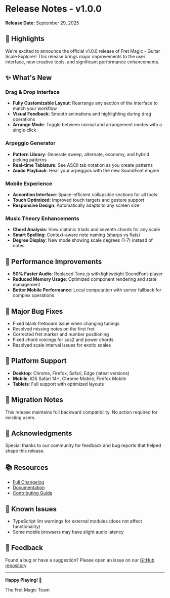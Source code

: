 # Release Notes - v1.0.0

**Release Date:** September 29, 2025

## 🎉 Highlights

We're excited to announce the official v1.0.0 release of Fret Magic - Guitar Scale Explorer! This release brings major improvements to the user interface, new creative tools, and significant performance enhancements.

## ✨ What's New

### Drag & Drop Interface
- **Fully Customizable Layout**: Rearrange any section of the interface to match your workflow
- **Visual Feedback**: Smooth animations and highlighting during drag operations
- **Arrange Mode**: Toggle between normal and arrangement modes with a single click

### Arpeggio Generator
- **Pattern Library**: Generate sweep, alternate, economy, and hybrid picking patterns
- **Real-time Tablature**: See ASCII tab notation as you create patterns
- **Audio Playback**: Hear your arpeggios with the new SoundFont engine

### Mobile Experience
- **Accordion Interface**: Space-efficient collapsible sections for all tools
- **Touch Optimized**: Improved touch targets and gesture support
- **Responsive Design**: Automatically adapts to any screen size

### Music Theory Enhancements
- **Chord Analysis**: View diatonic triads and seventh chords for any scale
- **Smart Spelling**: Context-aware note naming (sharps vs flats)
- **Degree Display**: New mode showing scale degrees (1-7) instead of notes

## 🚀 Performance Improvements

- **50% Faster Audio**: Replaced Tone.js with lightweight SoundFont-player
- **Reduced Memory Usage**: Optimized component rendering and state management
- **Better Mobile Performance**: Local computation with server fallback for complex operations

## 🐛 Major Bug Fixes

- Fixed blank fretboard issue when changing tunings
- Resolved missing notes on the first fret
- Corrected fret marker and number positioning
- Fixed chord voicings for sus2 and power chords
- Resolved scale interval issues for exotic scales

## 📱 Platform Support

- **Desktop**: Chrome, Firefox, Safari, Edge (latest versions)
- **Mobile**: iOS Safari 14+, Chrome Mobile, Firefox Mobile
- **Tablets**: Full support with optimized layouts

## 🔄 Migration Notes

This release maintains full backward compatibility. No action required for existing users.

## 🙏 Acknowledgments

Special thanks to our community for feedback and bug reports that helped shape this release.

## 📚 Resources

- [Full Changelog](./CHANGELOG.md)
- [Documentation](./README.md)
- [Contributing Guide](./CONTRIBUTING.md)

## 🐞 Known Issues

- TypeScript lint warnings for external modules (does not affect functionality)
- Some mobile browsers may have slight audio latency

## 📮 Feedback

Found a bug or have a suggestion? Please open an issue on our [GitHub repository](https://github.com/DTRHnet/Fret-Magic).

---

**Happy Playing! 🎸**

The Fret Magic Team